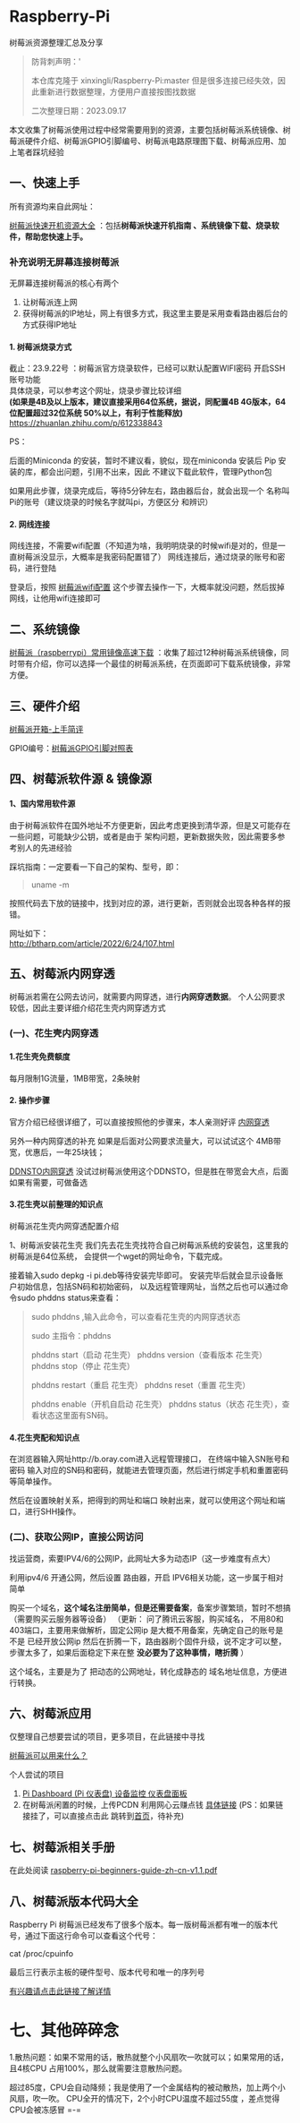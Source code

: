 
# Raspberry-Pi
树莓派资源整理汇总及分享

> 防背刺声明：'
> 
> 本仓库克隆于 xinxingli/Raspberry-Pi:master
> 但是很多连接已经失效，因此重新进行数据整理，方便用户直接按图找数据
> 
> 二次整理日期：2023.09.17



本文收集了树莓派使用过程中经常需要用到的资源，主要包括树莓派系统镜像、树莓派硬件介绍、树莓派GPIO引脚编号、树莓派电路原理图下载、树莓派应用、加上笔者踩坑经验

## 一、快速上手
所有资源均来自此网址：

[树莓派快速开机资源大全](https://shumeipai.nxez.com/download) ：包括**树莓派快速开机指南 、系统镜像下载、烧录软件，帮助您快速上手。**

### 补充说明无屏幕连接树莓派

无屏幕连接树莓派的核心有两个

1. 让树莓派连上网 
2. 获得树莓派的IP地址，网上有很多方式，我这里主要是采用查看路由器后台的方式获得IP地址

#### 1. 树莓派烧录方式
截止：23.9.22号 ：树莓派官方烧录软件，已经可以默认配置WIFI密码 开启SSH账号功能    
具体烧录，可以参考这个网址，烧录步骤比较详细    
**(如果是4B及以上版本，建议直接采用64位系统，据说，同配置4B 4G版本，64位配置超过32位系统 50%以上，有利于性能释放)**
https://zhuanlan.zhihu.com/p/612338843

PS： 

后面的Miniconda 的安装，暂时不建议看，貌似，现在miniconda 安装后 Pip  安装的库，都会出问题，引用不出来，因此
不建议下载此软件，管理Python包

如果用此步骤，烧录完成后，等待5分钟左右，路由器后台，就会出现一个 名称叫Pi的账号（建议烧录的时候名字就叫pi，方便区分
和辨识）

#### 2. 网线连接
网线连接，不需要wifi配置（不知道为啥，我明明烧录的时候wifi是对的，但是一直树莓派没显示，大概率是我密码配置错了）
网线连接后，通过烧录的账号和密码，进行登陆

登录后，按照 [树莓派wifi配置](https://zhuanlan.zhihu.com/p/471462383 )
这个步骤去操作一下，大概率就没问题，然后拔掉网线，让他用wifi连接即可




## 二、系统镜像

[树莓派（raspberrypi）常用镜像高速下载](https://make.quwj.com/member/2/bookmarks?category=37) ：收集了超过12种树莓派系统镜像，同时带有介绍，你可以选择一个最佳的树莓派系统，在页面即可下载系统镜像，非常方便。


## 三、硬件介绍

[树莓派开箱-上手简评](https://shumeipai.nxez.com/hot-explorer#beginner)

GPIO编号：[树莓派GPIO引脚对照表](https://shumeipai.nxez.com/raspberry-pi-pins-version-40)



## 四、树莓派软件源 & 镜像源

#### 1、国内常用软件源

由于树莓派软件在国外地址不方便更新，因此考虑更换到清华源，但是又可能存在一些问题，可能缺少公钥，或者是由于
架构问题，更新数据失败，因此需要多参考别人的先进经验

踩坑指南：一定要看一下自己的架构、型号，即：

> uname -m

按照代码去下放的链接中，找到对应的源，进行更新，否则就会出现各种各样的报错。

网址如下：   
http://btharp.com/article/2022/6/24/107.html


## 五、树莓派内网穿透

树莓派若需在公网去访问，就需要内网穿透，进行**内网穿透数据**。
个人公网要求较低，因此主要详细介绍花生壳内网穿透方式
###  (一)、花生壳内网穿透
#### 1.花生壳免费额度
每月限制1G流量，1MB带宽，2条映射

#### 2.  操作步骤
官方介绍已经很详细了，可以直接按照他的步骤来，本人亲测好评
[内网穿透](https://hsk.oray.com/news/23587.html)


另外一种内网穿透的补充
如果是后面对公网要求流量大，可以试试这个
4MB带宽，优惠后，一年25块钱；

[DDNSTO内网穿透](https://www.ddnsto.com/)
没试过树莓派使用这个DDNSTO，但是胜在带宽会大点，后面如果有需要，可做备选

#### 3.花生壳以前整理的知识点
树莓派花生壳内网穿透配置介绍

1、树莓派安装花生壳
我们先去花生壳找符合自己树莓派系统的安装包，这里我的树莓派是64位系统，
会提供一个wget的网址命令，下载完成。

接着输入sudo depkg -i pi.deb等待安装完毕即可。
安装完毕后就会显示设备账户初始信息，包括SN码和初始密码，
以及远程管理网址，当然之后也可以通过命令sudo phddns status来查看：

> sudo phddns ,输入此命令，可以查看花生壳的内网穿透状态
> 
> sudo 主指令：phddns
> 
> phddns start（启动 花生壳）
> phddns version（查看版本 花生壳）
> phddns stop（停止 花生壳）
> 
> phddns restart（重启 花生壳）
> phddns  reset（重置 花生壳）
> 
> phddns  enable（开机自启动 花生壳）
> phddns  status（状态 花生壳），查看状态这里面有SN码。


#### 4.花生壳配和知识点


在浏览器输入网址http://b.oray.com进入远程管理接口，
在终端中输入SN账号和密码
输入对应的SN码和密码，就能进去管理页面，然后进行绑定手机和重置密码等简单操作。

然后在设置映射关系，把得到的网址和端口 映射出来，就可以使用这个网址和端口，进行SHH操作。



### (二)、获取公网IP，直接公网访问
找运营商，索要IPV4/6的公网IP，此网址大多为动态IP（这一步难度有点大）

利用ipv4/6 开通公网，然后设置 路由器，开启 IPV6相关功能，这一步属于相对简单

购买一个域名，**这个域名注册简单，但是还需要备案**，备案步骤繁琐，暂时不想搞（需要购买云服务器等设备）
（更新： 问了腾讯云客服，购买域名， 不用80和403端口，主要用来做解析，固定公网ip 是大概不用备案，先确定自己的账号是不是 已经开放公网ip
然后在折腾一下，路由器刷个固件升级，说不定才可以整，步骤太多了，如果后面稳定下来在整
**没必要为了这种事情，瞎折腾**
）

这个域名，主要是为了 把动态的公网地址，转化成静态的 域名地址信息，方便进行转换。



## 六、树莓派应用

仅整理自己想要尝试的项目，更多项目，在此链接中寻找

[树莓派可以用来什么？](https://shumeipai.nxez.com/what-raspi-used-for)

个人尝试的项目

1. [Pi Dashboard (Pi 仪表盘)
设备监控 仪表盘面板](https://make.quwj.com/project/10)
2. 在树莓派闲置的时候，上传PCDN 利用网心云赚点钱 [具体链接](https://help.onethingcloud.com/7cb4/3ed5/39ae) (PS：如果链接挂了，可以直接点击此 跳转到[首页](https://help.onethingcloud.com/7cb4/3ed5)，待补充) 

## 七、树莓派相关手册
在此处阅读
[raspberry-pi-beginners-guide-zh-cn-v1.1.pdf](raspberry-pi-beginners-guide-zh-cn-v1.1.pdf)

## 八、树莓派版本代码大全
Raspberry Pi 树莓派已经发布了很多个版本。每一版树莓派都有唯一的版本代号，通过下面这行命令可以查看这个代号：

cat /proc/cpuinfo

最后三行表示主板的硬件型号、版本代号和唯一的序列号

[有兴趣请点击此链接了解详情](https://shumeipai.nxez.com/raspberry-pi-revision-codes)


# 七、其他碎碎念
1.散热问题：如果不常用的话，散热就整个小风扇吹一吹就可以；如果常用的话，且4核CPU 占用100%，那么就需要注意散热问题。


超过85度，CPU会自动降频；我是使用了一个金属结构的被动散热，加上两个小风扇，吹一吹。 CPU全开的情况下，2个小时CPU温度不超过55度
，差点觉得 CPU会被冻感冒 =-=

